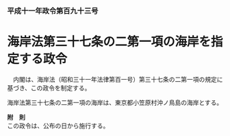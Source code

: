 ### 平成十一年政令第百九十三号  
# 海岸法第三十七条の二第一項の海岸を指定する政令  
　内閣は、海岸法（昭和三十一年法律第百一号）第三十七条の二第一項の規定に基づき、この政令を制定する。  
  
海岸法第三十七条の二第一項の海岸は、東京都小笠原村沖ノ鳥島の海岸とする。  
  
**附　則**  
この政令は、公布の日から施行する。  
  
